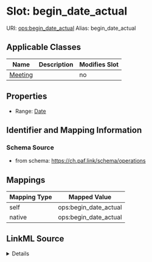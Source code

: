 

# Slot: begin_date_actual 



URI: [ops:begin_date_actual](https://ch.paf.link/schema/operations/begin_date_actual)
Alias: begin_date_actual

<!-- no inheritance hierarchy -->





## Applicable Classes

| Name | Description | Modifies Slot |
| --- | --- | --- |
| [Meeting](Meeting.md) |  |  no  |







## Properties

* Range: [Date](Date.md)





## Identifier and Mapping Information







### Schema Source


* from schema: https://ch.paf.link/schema/operations




## Mappings

| Mapping Type | Mapped Value |
| ---  | ---  |
| self | ops:begin_date_actual |
| native | ops:begin_date_actual |




## LinkML Source

<details>
```yaml
name: begin_date_actual
from_schema: https://ch.paf.link/schema/operations
rank: 1000
alias: begin_date_actual
domain_of:
- Meeting
range: date

```
</details>